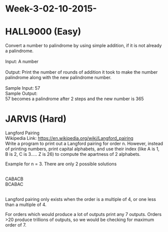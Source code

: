 # Week-3-02-10-2015-

# HALL9000 (Easy)

Convert a number to palindrome by using simple addition, if it is not already a palindrome.  
<br>
Input:  A number <br>
<br>
Output:  Print the number of rounds of addition it took to make the number palindrome along with the new palindrome number.   
<br>
Sample Input: 
57 <br>
Sample Output: 
<br>
57 becomes a palindrome after 2 steps and the new number is 365 

# JARVIS (Hard) 

Langford Pairing <br> 
Wikipedia Link: https://en.wikipedia.org/wiki/Langford_pairing <br>
Write a program to print out a Langford pairing for order n. However, instead of printing numbers, print capital alphabets, and use their index (like A is 1, B is 2, C is 3….. Z is 26) to compute the apartness of 2 alphabets. 

Example for n = 3. 
There are only 2 possible solutions 
<br>

<br> CABACB 
<br> BCABAC 

<br> Langford pairing only exists when the order is a multiple of 4, or one less than a multiple of 4.

For orders which would produce a lot of outputs print any 7 outputs. 
Orders >20 produce trillions of outputs, so we would be checking for maximum order of 7. 
